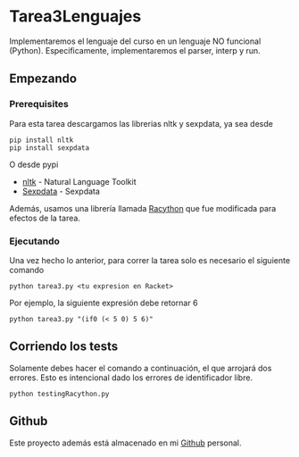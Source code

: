 # Tarea3Lenguajes

Implementaremos el lenguaje del curso en un lenguaje NO funcional (Python). Específicamente, implementaremos el parser, interp y run.

## Empezando



### Prerequisites

Para esta tarea descargamos las librerias nltk y sexpdata, ya sea desde
```
pip install nltk
pip install sexpdata
```
O desde pypi

* [nltk](https://pypi.python.org/pypi/nltk) - Natural Language Toolkit
* [Sexpdata](https://pypi.python.org/pypi/sexpdata) - Sexpdata

Además, usamos una librería llamada [Racython](https://github.com/ddworken/racython) que fue modificada para efectos de la tarea.


### Ejecutando

Una vez hecho lo anterior, para correr la tarea solo es necesario el siguiente comando

```
python tarea3.py <tu expresion en Racket>
```

Por ejemplo, la siguiente expresión debe retornar 6

```
python tarea3.py "(if0 (< 5 0) 5 6)"
```

## Corriendo los tests

Solamente debes hacer el comando a continuación, el que arrojará dos errores. Esto es intencional dado los errores de identificador libre.
```
python testingRacython.py
```

## Github

Este proyecto además está almacenado en mi [Github](https://github.com/jorgelobos/Tarea3Lenguajes) personal.